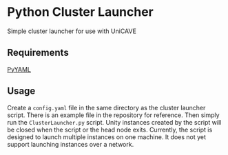 # Python Cluster Launcher
 Simple cluster launcher for use with UniCAVE

## Requirements
[PyYAML](https://pypi.org/project/PyYAML/)

## Usage
Create a `config.yaml` file in the same directory as the cluster launcher script. There is an example file in the repository for reference. Then simply run the `ClusterLauncher.py` script. Unity instances created by the script will be closed when the script or the head node exits.
Currently, the script is designed to launch multiple instances on one machine. It does not yet support launching instances over a network.